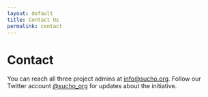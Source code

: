 ```yaml
---
layout: default
title: Contact Us
permalink: contact
---
```


# Contact

You can reach all three project admins at [info@sucho.org](mailto:info@sucho.org). Follow our Twitter account [@sucho_org](https://twitter.com/sucho_org) for updates about the initiative.